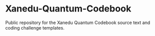 # Xanedu-Quantum-Codebook
Public repository for the Xanedu Quantum Codebook source text and coding challenge templates.
